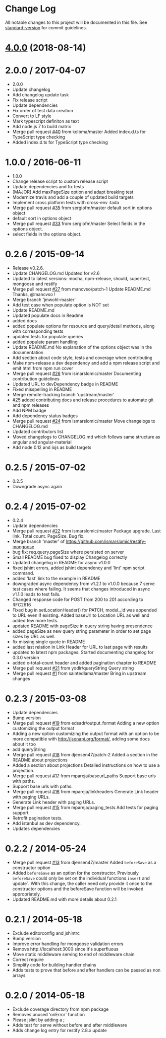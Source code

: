 # Change Log

All notable changes to this project will be documented in this file. See [standard-version](https://github.com/conventional-changelog/standard-version) for commit guidelines.

<a name="4.0.0"></a>
# [4.0.0](https://github.com/saintedlama/restify-mongoose/compare/v3.0.0...v4.0.0) (2018-08-14)



2.0.0 / 2017-04-07
==================

  * 2.0.0
  * Update changelog
  * Add changelog update task
  * Fix release script
  * Update dependencies
  * Fix order of test data creation
  * Convert to LF style
  * Mark typescript definiton as text
  * Add node.js 7 to build matrix
  * Merge pull request [#40](https://github.com/saintedlama/restify-mongoose/issues/40) from kolbma/master
    Added index.d.ts for TypeScript type checking
  * Added index.d.ts for TypeScript type checking

1.0.0 / 2016-06-11
==================

  * 1.0.0
  * Change release script to custom release script
  * Update dependencies and fix tests
  * [MAJOR] Add maxPageSize option and adapt breaking test
  * Modernize travis and add a couple of updated build targets
  * Implement cross platform tests with cross-env :tada
  * Merge pull request [#35](https://github.com/saintedlama/restify-mongoose/issues/35) from sergiofm/master
    default sort in options object
  * default sort in options object
  * Merge pull request [#33](https://github.com/saintedlama/restify-mongoose/issues/33) from sergiofm/master
    Select fields in the options object.
  * select fields in the options object.

0.2.6 / 2015-09-14
==================

  * Release v0.2.6.
  * Update CHANGELOG.md
    Updated for v2.6
  * Updated to latest versions: mocha, npm-release, should, supertest, mongoose and restify
  * Merge pull request [#27](https://github.com/saintedlama/restify-mongoose/issues/27) from mancvso/patch-1
    Update README.md
    Thanks, @mancvso !
  * Merge branch 'jmwohl-master'
  * Add test case when populate  option is NOT set
  * Update README.md
  * Updated populate docs in Readme
  * added docs
  * added populate options for resource and query/detail methods, along with corresponding tests
  * updated tests for populate queries
  * added populate param handling
  * Update README.md
    No explanation of the options object was in the documentation.
  * Add section about code style, tests and coverage when contributing
  * Make npm-release a dev dependency and add a npm release script and emit html from npm run cover
  * Merge pull request [#26](https://github.com/saintedlama/restify-mongoose/issues/26) from ismarslomic/master
    Documenting contribution guidelines
  * Updated  URL to devDependency badge in README
  * Fixed misspelling in README
  * Merge remote-tracking branch 'upstream/master'
  * [#25](https://github.com/saintedlama/restify-mongoose/issues/25) added contributing docs and release procedures to automate git and npm releases
  * Add NPM badge
  * Add dependency status badges
  * Merge pull request [#24](https://github.com/saintedlama/restify-mongoose/issues/24) from ismarslomic/master
    Move changelogs to CHANGELOG.md
  * Updated contributors list
  * Moved changelogs to CHANGELOG.md which follows same structure as angular and angular-material
  * Add node 0.12 and iojs as build targets

0.2.5 / 2015-07-02
==================

  * 0.2.5
  * Downgrade async again

0.2.4 / 2015-07-02
==================

  * 0.2.4
  * Update dependencies
  * Merge pull request [#22](https://github.com/saintedlama/restify-mongoose/issues/22) from ismarslomic/master
    Package upgrade. Last link. Total count. PageSize. Bug fix.
  * Merge branch 'master' of https://github.com/ismarslomic/restify-mongoose
  * bug fix: req.query.pageSize where persisted on server
  * Small README bug fixed to display Changelog correctly
  * Updated changelog in README for async v1.0.0
  * fixed jshint errors, added jshint dependency and 'lint' npm script command.
  * added 'last' link to the example in README
  * downgraded async dependency from v1.2.1 to v1.0.0 because 7 serve test cases where failing. It seems that changes introduced in async v1.1.0 leads to test fails.
  * Changed response code for POST from 200 to 201 according to RFC2616
  * Fixed bug in setLocationHeader() for PATCH, model._id was appended to URL even if existing.
    Added baseUrl to Location URL as well and added few more tests.
  * updated README with pageSize in query string having presendence
  * added pageSize as new query string parameter in order to set page sizes by URL as well.
  * fix missing single quote in README
  * added last relation in Link Header for URL to last page with results
  * updated to latest npm packages. Started documenting changelog for 0.3.0 version
  * added x-total-count header and added pagination chapter to README
  * Merge pull request [#21](https://github.com/saintedlama/restify-mongoose/issues/21) from yodlr/queryString
    Query string
  * Merge pull request [#1](https://github.com/saintedlama/restify-mongoose/issues/1) from saintedlama/master
    Bring in upstream changes

0.2.3 / 2015-03-08
==================

  * Update dependencies
  * Bump version
  * Merge pull request [#19](https://github.com/saintedlama/restify-mongoose/issues/19) from edsadr/output_format
    Adding a new option customizing the output format
  * Adding a new option customizing the output format with an option to be more compatible with http://jsonapi.org/format/, adding some docs about it too
  * add queryString
  * Merge pull request [#18](https://github.com/saintedlama/restify-mongoose/issues/18) from djensen47/patch-2
    Added a section in the README about projections
  * Added a section about projections
    Detailed instructions on how to use a projection.
  * Merge pull request [#17](https://github.com/saintedlama/restify-mongoose/issues/17) from mpareja/baseurl_paths
    Support base urls with paths.
  * Support base urls with paths.
  * Merge pull request [#16](https://github.com/saintedlama/restify-mongoose/issues/16) from mpareja/linkheaders
    Generate Link header with paging URLs.
  * Generate Link header with paging URLs.
  * Merge pull request [#15](https://github.com/saintedlama/restify-mongoose/issues/15) from mpareja/paging_tests
    Add tests for paging support
  * Retrofit pagination tests.
  * Add istanbul as dev dependency.
  * Updates dependencies

0.2.2 / 2014-05-24
==================

  * Merge pull request [#13](https://github.com/saintedlama/restify-mongoose/issues/13) from djensen47/master
    Added `beforeSave` as a constructor option
  * Added `beforeSave` as an option for the constructor.
    Previously `beforeSave` could only be set on the individual functions
    `insert` and update`. With this change, the caller need only provide it
    once to the constructor options and the beforeSave function will be
    invoked appropriately.
  * Updated README.md with more details about 0.2.1

0.2.1 / 2014-05-18
==================

  * Exclude editorconfig and jshintrc
  * Bump version
  * Improve error handling for mongoose validation errors
  * Remove http://localhost:3000 since it's superfluous
  * Move static middleware serving to end of middleware chain
  * Correct require
  * Simplify code for building handler chains
  * Adds tests to prove that before and after handlers can be passed as non arrays

0.2.0 / 2014-05-18
==================

  * Exclude coverage directory from npm package
  * Removes unused 'onError' function
  * Please jslint by adding a ;
  * Adds test for serve without before and after middleware
  * Adds change log entry for restify 2.8.x update
